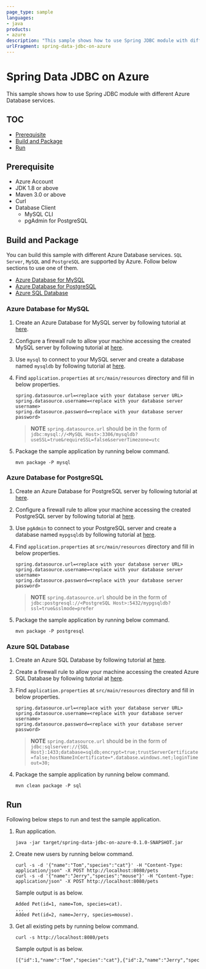 ```yaml
---
page_type: sample
languages:
- java
products:
- azure
description: "This sample shows how to use Spring JDBC module with different Azure Database services."
urlFragment: spring-data-jdbc-on-azure
---
```


# Spring Data JDBC on Azure

This sample shows how to use Spring JDBC module with different Azure Database services.

## TOC
- [Prerequisite](#prerequisite)
- [Build and Package](#build-and-package)
- [Run](#run)

## Prerequisite

- Azure Account
- JDK 1.8 or above
- Maven 3.0 or above
- Curl
- Database Client
    - MySQL CLI
    - pgAdmin for PostgreSQL

## Build and Package

You can build this sample with different Azure Database services.
`SQL Server`, `MySQL` and `PostgreSQL` are supported by Azure.
Follow below sections to use one of them.

- [Azure Database for MySQL](#azure-database-for-mysql)
- [Azure Database for PostgreSQL](#azure-database-for-postgresql)
- [Azure SQL Database](#azure-sql-database)

### Azure Database for MySQL

1. Create an Azure Database for MySQL server by following tutorial at 
[here](https://docs.microsoft.com/en-us/azure/mysql/quickstart-create-mysql-server-database-using-azure-portal#create-an-azure-database-for-mysql-server).

1. Configure a firewall rule to allow your machine accessing the created MySQL server by following tutorial at 
[here](https://docs.microsoft.com/en-us/azure/mysql/quickstart-create-mysql-server-database-using-azure-portal#configure-a-server-level-firewall-rule).

1. Use `mysql` to connect to your MySQL server and create a database named `mysqldb` by following tutorial at 
[here](https://docs.microsoft.com/en-us/azure/mysql/quickstart-create-mysql-server-database-using-azure-portal#connect-to-mysql-by-using-the-mysql-command-line-tool).

1. Find `application.properties` at `src/main/resources` directory and fill in below properties.

    ```
    spring.datasource.url=<replace with your database server URL>
    spring.datasource.username=<replace with your database server username>
    spring.datasource.password=<replace with your database server password>
    ```

    >**NOTE**
    > `spring.datasource.url` should be in the form of `jdbc:mysql://<MySQL Host>:3306/mysqldb?useSSL=true&requireSSL=false&serverTimezone=utc`

1. Package the sample application by running below command.

    ```shell
    mvn package -P mysql
    ```

### Azure Database for PostgreSQL

1. Create an Azure Database for PostgreSQL server by following tutorial at 
[here](https://docs.microsoft.com/en-us/azure/postgresql/quickstart-create-server-database-portal#create-an-azure-database-for-postgresql-server).

1. Configure a firewall rule to allow your machine accessing the created PostgreSQL server by following tutorial at 
[here](https://docs.microsoft.com/en-us/azure/postgresql/quickstart-create-server-database-portal#configure-a-server-level-firewall-rule).

1. Use `pgAdmin` to connect to your PostgreSQL server and create a database named `mypgsqldb` by following tutorial at 
[here](https://docs.microsoft.com/en-us/azure/postgresql/quickstart-create-server-database-portal#connect-to-the-postgresql-server-using-pgadmin).

1. Find `application.properties` at `src/main/resources` directory and fill in below properties.

    ```
    spring.datasource.url=<replace with your database server URL>
    spring.datasource.username=<replace with your database server username>
    spring.datasource.password=<replace with your database server password>
    ```

    >**NOTE**
    > `spring.datasource.url` should be in the form of `jdbc:postgresql://<PostgreSQL Host>:5432/mypgsqldb?ssl=true&sslmode=prefer`

1. Package the sample application by running below command.

    ```shell
    mvn package -P postgresql
    ```

### Azure SQL Database

1. Create an Azure SQL Database by following tutorial at 
[here](https://docs.microsoft.com/en-us/azure/sql-database/sql-database-get-started-portal).

1. Create a firewall rule to allow your machine accessing the created Azure SQL Database by following tutorial at 
[here](https://docs.microsoft.com/en-us/azure/sql-database/sql-database-get-started-portal-firewall).

1. Find `application.properties` at `src/main/resources` directory and fill in below properties.

    ```
    spring.datasource.url=<replace with your database server URL>
    spring.datasource.username=<replace with your database server username>
    spring.datasource.password=<replace with your database server password>
    ```

    >**NOTE**
    > `spring.datasource.url` should be in the form of `jdbc:sqlserver://{SQL Host}:1433;database=sqldb;encrypt=true;trustServerCertificate=false;hostNameInCertificate=*.database.windows.net;loginTimeout=30;`

1. Package the sample application by running below command.

    ```shell
    mvn clean package -P sql
    ```


## Run

Following below steps to run and test the sample application.

1. Run application.

    ```shell
    java -jar target/spring-data-jdbc-on-azure-0.1.0-SNAPSHOT.jar
    ```

1. Create new users by running below command.

    ```shell
    curl -s -d '{"name":"Tom","species":"cat"}' -H "Content-Type: application/json" -X POST http://localhost:8080/pets
    curl -s -d '{"name":"Jerry","species":"mouse"}' -H "Content-Type: application/json" -X POST http://localhost:8080/pets
    ```
    
    Sample output is as below.
    ```text
    Added Pet(id=1, name=Tom, species=cat).
    ...
    Added Pet(id=2, name=Jerry, species=mouse).
    ```

1. Get all existing pets by running below command.

    ```shell
    curl -s http://localhost:8080/pets
    ```
    
    Sample output is as below.
    ```txt
    [{"id":1,"name":"Tom","species":"cat"},{"id":2,"name":"Jerry","species":"mouse"}]
    ```
